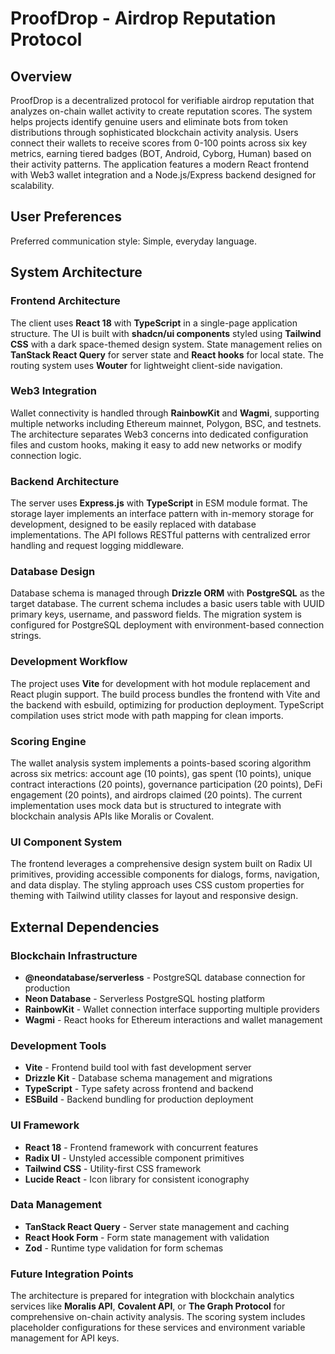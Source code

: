 # ProofDrop - Airdrop Reputation Protocol

## Overview

ProofDrop is a decentralized protocol for verifiable airdrop reputation that analyzes on-chain wallet activity to create reputation scores. The system helps projects identify genuine users and eliminate bots from token distributions through sophisticated blockchain activity analysis. Users connect their wallets to receive scores from 0-100 points across six key metrics, earning tiered badges (BOT, Android, Cyborg, Human) based on their activity patterns. The application features a modern React frontend with Web3 wallet integration and a Node.js/Express backend designed for scalability.

## User Preferences

Preferred communication style: Simple, everyday language.

## System Architecture

### Frontend Architecture
The client uses **React 18** with **TypeScript** in a single-page application structure. The UI is built with **shadcn/ui components** styled using **Tailwind CSS** with a dark space-themed design system. State management relies on **TanStack React Query** for server state and **React hooks** for local state. The routing system uses **Wouter** for lightweight client-side navigation.

### Web3 Integration
Wallet connectivity is handled through **RainbowKit** and **Wagmi**, supporting multiple networks including Ethereum mainnet, Polygon, BSC, and testnets. The architecture separates Web3 concerns into dedicated configuration files and custom hooks, making it easy to add new networks or modify connection logic.

### Backend Architecture
The server uses **Express.js** with **TypeScript** in ESM module format. The storage layer implements an interface pattern with in-memory storage for development, designed to be easily replaced with database implementations. The API follows RESTful patterns with centralized error handling and request logging middleware.

### Database Design
Database schema is managed through **Drizzle ORM** with **PostgreSQL** as the target database. The current schema includes a basic users table with UUID primary keys, username, and password fields. The migration system is configured for PostgreSQL deployment with environment-based connection strings.

### Development Workflow
The project uses **Vite** for development with hot module replacement and React plugin support. The build process bundles the frontend with Vite and the backend with esbuild, optimizing for production deployment. TypeScript compilation uses strict mode with path mapping for clean imports.

### Scoring Engine
The wallet analysis system implements a points-based scoring algorithm across six metrics: account age (10 points), gas spent (10 points), unique contract interactions (20 points), governance participation (20 points), DeFi engagement (20 points), and airdrops claimed (20 points). The current implementation uses mock data but is structured to integrate with blockchain analysis APIs like Moralis or Covalent.

### UI Component System
The frontend leverages a comprehensive design system built on Radix UI primitives, providing accessible components for dialogs, forms, navigation, and data display. The styling approach uses CSS custom properties for theming with Tailwind utility classes for layout and responsive design.

## External Dependencies

### Blockchain Infrastructure
- **@neondatabase/serverless** - PostgreSQL database connection for production
- **Neon Database** - Serverless PostgreSQL hosting platform
- **RainbowKit** - Wallet connection interface supporting multiple providers
- **Wagmi** - React hooks for Ethereum interactions and wallet management

### Development Tools
- **Vite** - Frontend build tool with fast development server
- **Drizzle Kit** - Database schema management and migrations
- **TypeScript** - Type safety across frontend and backend
- **ESBuild** - Backend bundling for production deployment

### UI Framework
- **React 18** - Frontend framework with concurrent features
- **Radix UI** - Unstyled accessible component primitives
- **Tailwind CSS** - Utility-first CSS framework
- **Lucide React** - Icon library for consistent iconography

### Data Management
- **TanStack React Query** - Server state management and caching
- **React Hook Form** - Form state management with validation
- **Zod** - Runtime type validation for form schemas

### Future Integration Points
The architecture is prepared for integration with blockchain analytics services like **Moralis API**, **Covalent API**, or **The Graph Protocol** for comprehensive on-chain activity analysis. The scoring system includes placeholder configurations for these services and environment variable management for API keys.